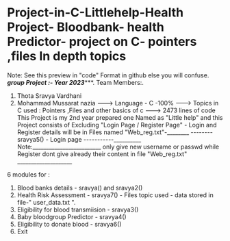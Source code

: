 # Project-in-C-Littlehelp-Health Project- Bloodbank- health Predictor- project on C- pointers ,files In depth topics
Note: See this preview in "code" Format in github else you will confuse.
                 *********group Project :- Year 2023************.
Team Members:.
 1. Thota Sravya Vardhani
 2. Mohammad Mussarat nazia
---> Language - C -100%
---> Topics in C used : Pointers ,Files and other basics of c
---> 2473 lines of code 
This Project is my 2nd year prepared one Named as "Little help"
and this Project consists of
Excluding "Login Page / Register Page" - Login and Register details will be in Files named "Web_reg.txt"-________ -------- sravya5() - Login page -----------__________
Note:_________________________ only give new username or passwd while Register dont give already their content in file "Web_reg.txt" ____________________



   
6 modules for :
1. Blood banks details -  sravya() and sravya2() 
2. Health Risk Assessment  - sravya7() - Files topic used - data stored in file-"  user_data.txt  ".
3. Eligibility for blood transmiision - sravya3()
4. Baby bloodgroup Predictor - sravya4()
5. Eligibility to donate blood - sravya6()
6. Exit
